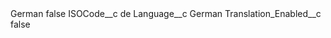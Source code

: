 <?xml version="1.0" encoding="UTF-8"?>
<CustomMetadata xmlns="http://soap.sforce.com/2006/04/metadata" xmlns:xsi="http://www.w3.org/2001/XMLSchema-instance" xmlns:xsd="http://www.w3.org/2001/XMLSchema">
    <label>German</label>
    <protected>false</protected>
    <values>
        <field>ISOCode__c</field>
        <value xsi:type="xsd:string">de</value>
    </values>
    <values>
        <field>Language__c</field>
        <value xsi:type="xsd:string">German</value>
    </values>
    <values>
        <field>Translation_Enabled__c</field>
        <value xsi:type="xsd:boolean">false</value>
    </values>
</CustomMetadata>
